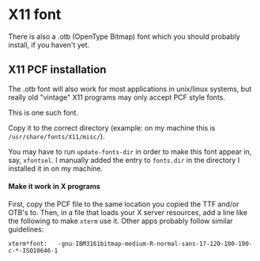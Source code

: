 # X11 font

There is also a .otb (OpenType Bitmap) font which you should probably install,
if you haven't yet.

## X11 PCF installation

The .otb font will also work for most applications in unix/linux systems, but
really old "vintage" X11 programs may only accept PCF style fonts.

This is one such font.

Copy it to the correct directory (example: on my machine this is
`/usr/share/fonts/X11/misc/`).

You may have to run `update-fonts-dir` in order to make this font appear in,
say, `xfontsel`. I manually added the entry to `fonts.dir` in the directory I
installed it in on my machine.

#### Make it work in X programs
First, copy the PCF file to the same location you copied the TTF and/or OTB's
to.
Then, in a file that loads your X server resources, add a line like the
following to make `xterm` use it. Other apps probably follow similar
guidelines:
````
xterm*font:   -gnu-IBM3161bitmap-medium-R-normal-sans-17-120-100-100-c-*-ISO10646-1
````